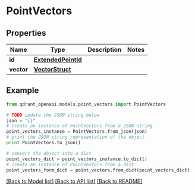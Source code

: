 # PointVectors


## Properties
Name | Type | Description | Notes
------------ | ------------- | ------------- | -------------
**id** | [**ExtendedPointId**](ExtendedPointId.md) |  | 
**vector** | [**VectorStruct**](VectorStruct.md) |  | 

## Example

```python
from qdrant_openapi.models.point_vectors import PointVectors

# TODO update the JSON string below
json = "{}"
# create an instance of PointVectors from a JSON string
point_vectors_instance = PointVectors.from_json(json)
# print the JSON string representation of the object
print PointVectors.to_json()

# convert the object into a dict
point_vectors_dict = point_vectors_instance.to_dict()
# create an instance of PointVectors from a dict
point_vectors_form_dict = point_vectors.from_dict(point_vectors_dict)
```
[[Back to Model list]](../README.md#documentation-for-models) [[Back to API list]](../README.md#documentation-for-api-endpoints) [[Back to README]](../README.md)


